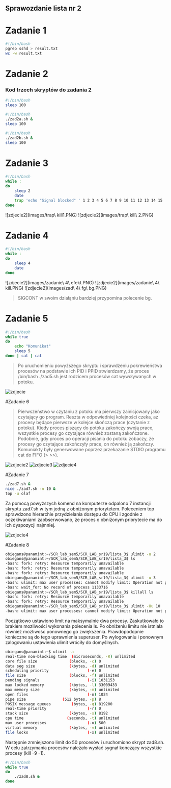 ## Sprawozdanie lista nr 2

# Zadanie 1

```bash
#!/bin/bash
pgrep sshd > result.txt
wc -w result.txt
```

# Zadanie 2

### Kod trzech skryptów do zadania 2

```bash
#!/bin/bash
sleep 100
```

```bash
#!/bin/bash
./zad2a.sh &
sleep 100
```

```bash
#!/bin/bash
./zad2b.sh &
sleep 100
```

# Zadanie 3

```bash
#!/bin/bash
while :
do
	sleep 2
	date
	trap 'echo "Signal blocked" ' 1 2 3 4 5 6 7 8 9 10 11 12 13 14 15
done
```
![zdjecie2](images/trap\ kill1.PNG)
![zdjecie2](images/trap\ kill\ 2.PNG)

# Zadanie 4

```bash
#!/bin/bash
while :
do
	sleep 4
	date
done
```

![zdjecie2](images/zadanie\ 4\ efekt.PNG)
![zdjecie2](images/zadanie\ 4\ kill.PNG)
![zdjecie2](images/zad\ 4\ fg\ bg.PNG)

>SIGCONT w swoim działąniu bardziej przypomina polecenie bg.

# Zadanie 5

```bash
#!/bin/bash
while true
do
    echo "Komunikat"
    sleep 5
done | cat | cat
```

>Po uruchomieniu powyższego skryptu i sprawdzeniu pokrewieństwa procesów na podstawie ich PID i PPID stwierdzamy, że proces /bin/bash ./zad5.sh jest rodzicem procesów cat wywoływanych w potoku.

![zdjecie](images/zad5.PNG)

#Zadanie 6

>Pierwszeństwo w czytaniu z potoku ma pierwszy zainicjowany jako czytający go program. Reszta w odpowiedniej kolejności czeka, aż procesy będące pierwsze w kolejce skończą prace (czytanie z potoku). Kiedy proces piszący do potoku zakończy swoją prace, wszystkie procesy go czytające również zostaną zakończone. Podobnie, gdy proces po operacji pisania do potoku zobaczy, że procesy go czytające zakończyły prace, on również ją zakończy. Komuniakty były generwowane poprzez przekazanie STDIO programu cat do FIFO (> >>).

![zdjecie2](images/zad6.PNG)
![zdjecie3](images/zad61.PNG)
![zdjecie4](images/zad62.PNG)

#Zadanie 7

```bash
./zad7.sh &
nice ./zad7.sh -n 10 &
top -u olaf
```

Za pomocą powyższych komend na komputerze odpalono 7 instancji skryptu zad7.sh w tym jedną z obniżonym priorytetem. Poleceniem top sprawdzono hierarchie przydzielania dostępu do CPU i zgodnie z oczekiwaniami zaobserwowano, że proces o obniżonym priorytecie ma do ich dyspozycji najmniej.

![zdjecie4](images/zad71.PNG)

#Zadanie 8

```bash
obiegans@panamint:~/SCR_lab_sem5/SCR_LAB_sr19/lista_3$ ulimit -u 2
obiegans@panamint:~/SCR_lab_sem5/SCR_LAB_sr19/lista_3$ ls
-bash: fork: retry: Resource temporarily unavailable
-bash: fork: retry: Resource temporarily unavailable
-bash: fork: retry: Resource temporarily unavailable
obiegans@panamint:~/SCR_lab_sem5/SCR_LAB_sr19/lista_3$ ulimit -u 3
-bash: ulimit: max user processes: cannot modify limit: Operation not permitted
-bash: wait_for: No record of process 1133716
obiegans@panamint:~/SCR_lab_sem5/SCR_LAB_sr19/lista_3$ killall ls
-bash: fork: retry: Resource temporarily unavailable
-bash: fork: retry: Resource temporarily unavailable
obiegans@panamint:~/SCR_lab_sem5/SCR_LAB_sr19/lista_3$ ulimit -Hu 10
-bash: ulimit: max user processes: cannot modify limit: Operation not permitted
```

Początkowo ustawiono limit na maksymalnie dwa procesy. Zaskutkowało to brakiem mozliwości wykonania polecenia ls. Po obniżeniu limitu nie istniała również mozliwośc ponownego go zwiększenia. Prawdopodopnie konieczne są do tego uprawnienia superuser. Po wylogowaniu i ponownym zalogowaniu ustawienia ulimit wróciły do domyślnych.

```bash
obiegans@panamint:~$ ulimit -a
real-time non-blocking time  (microseconds, -R) unlimited
core file size              (blocks, -c) 0
data seg size               (kbytes, -d) unlimited
scheduling priority                 (-e) 0
file size                   (blocks, -f) unlimited
pending signals                     (-i) 1031153
max locked memory           (kbytes, -l) 33009433
max memory size             (kbytes, -m) unlimited
open files                          (-n) 1024
pipe size                (512 bytes, -p) 8
POSIX message queues         (bytes, -q) 819200
real-time priority                  (-r) 0
stack size                  (kbytes, -s) 8192
cpu time                   (seconds, -t) unlimited
max user processes                  (-u) 500
virtual memory              (kbytes, -v) unlimited
file locks                          (-x) unlimited
```
Następnie zmniejszono limit do 50 procesów i uruchomiono skrypt zad8.sh. W celu zatrzymania procesów należało wysłać sygnał kończący wszystkie procesy (kill -9 -1).

```bash
#!/bin/bash
while true
do
	./zad8.sh &
done
```
